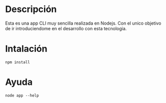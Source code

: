 # Descripción
Esta es una app CLI muy sencilla realizada en Nodejs. Con el unico objetivo de ir introduciendome en el desarrollo con esta tecnologia.

# Intalación
``` shell
npm install
```

# Ayuda
``` shell
node app --help
```